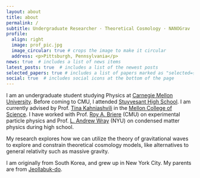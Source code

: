 ```yaml
---
layout: about
title: about
permalink: /
subtitle: Undergraduate Researcher · Theoretical Cosmology · NANOGrav · Alternates to GR
profile:
  align: right
  image: prof_pic.jpg
  image_circular: true # crops the image to make it circular
  address: <p>Pittsburgh, Pennsylvania</p>
news: true  # includes a list of news items
latest_posts: true  # includes a list of the newest posts
selected_papers: true # includes a list of papers marked as "selected={true}"
social: true  # includes social icons at the bottom of the page
---
```


I am an undergraduate student studying Physics at [Carnegie Mellon University](https://www.cmu.edu/). Before coming to CMU, I attended [Stuyvesant High School](https://stuy.enschool.org/). I am currently advised by Prof. [Tina Kahniashvili](https://www.cmu.edu/physics/people/faculty/kahniashvili.html) in the [Mellon College of Science](https://www.cmu.edu/mcs/). I have worked with Prof. [Roy A. Briere](https://www.cmu.edu/physics/people/faculty/briere.html) (CMU) on experimental particle physics and Prof. [L. Andrew Wray](https://as.nyu.edu/faculty/lewis-andrew-wray.html) (NYU) on condensed matter physics during high school.

My research explores how we can utilize the theory of gravitational waves to explore and constrain theoretical cosmology models, like alternatives to general relativity such as massive gravity.

I am originally from South Korea, and grew up in New York City. My parents are from [Jeollabuk-do](https://en.wikipedia.org/wiki/North_Jeolla_Province).